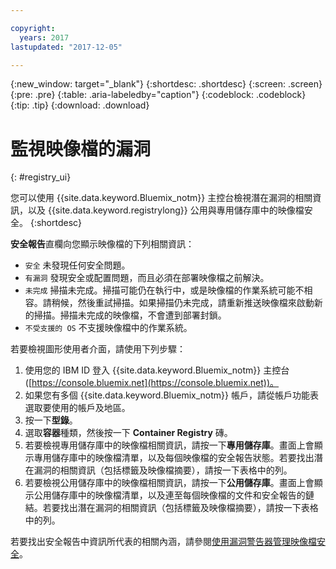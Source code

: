 ```yaml
---

copyright:
  years: 2017
lastupdated: "2017-12-05"

---
```


{:new_window: target="_blank"}
{:shortdesc: .shortdesc}
{:screen: .screen}
{:pre: .pre}
{:table: .aria-labeledby="caption"}
{:codeblock: .codeblock}
{:tip: .tip}
{:download: .download}


# 監視映像檔的漏洞
{: #registry_ui}

您可以使用 {{site.data.keyword.Bluemix_notm}} 主控台檢視潛在漏洞的相關資訊，以及 {{site.data.keyword.registrylong}} 公用與專用儲存庫中的映像檔安全。
{:shortdesc}

**安全報告**直欄向您顯示映像檔的下列相關資訊：
-   `安全` 未發現任何安全問題。
-   `有漏洞` 發現安全或配置問題，而且必須在部署映像檔之前解決。
-   `未完成` 掃描未完成。掃描可能仍在執行中，或是映像檔的作業系統可能不相容。請稍候，然後重試掃描。如果掃描仍未完成，請重新推送映像檔來啟動新的掃描。掃描未完成的映像檔，不會遭到部署封鎖。
-   `不受支援的 OS` 不支援映像檔中的作業系統。
    
若要檢視圖形使用者介面，請使用下列步驟：

1.  使用您的 IBM ID 登入 {{site.data.keyword.Bluemix_notm}} 主控台 ([https://console.bluemix.net](https://console.bluemix.net))。
2.  如果您有多個 {{site.data.keyword.Bluemix_notm}} 帳戶，請從帳戶功能表選取要使用的帳戶及地區。
3.  按一下**型錄**。
4.  選取**容器**種類，然後按一下 **Container Registry** 磚。
5.  若要檢視專用儲存庫中的映像檔相關資訊，請按一下**專用儲存庫**。畫面上會顯示專用儲存庫中的映像檔清單，以及每個映像檔的安全報告狀態。若要找出潛在漏洞的相關資訊（包括標籤及映像檔摘要），請按一下表格中的列。
6.  若要檢視公用儲存庫中的映像檔相關資訊，請按一下**公用儲存庫**。畫面上會顯示公用儲存庫中的映像檔清單，以及連至每個映像檔的文件和安全報告的鏈結。若要找出潛在漏洞的相關資訊（包括標籤及映像檔摘要），請按一下表格中的列。

若要找出安全報告中資訊所代表的相關內涵，請參閱[使用漏洞警告器管理映像檔安全](../va/va_index.html)。
